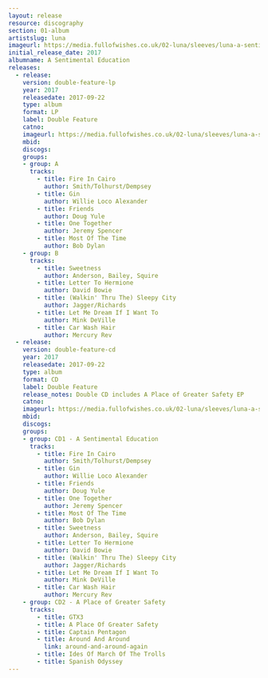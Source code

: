 ```yaml
---
layout: release
resource: discography
section: 01-album
artistslug: luna
imageurl: https://media.fullofwishes.co.uk/02-luna/sleeves/luna-a-sentimental-education-lo-res.jpg
initial_release_date: 2017
albumname: A Sentimental Education
releases:
  - release:
    version: double-feature-lp
    year: 2017
    releasedate: 2017-09-22
    type: album
    format: LP
    label: Double Feature
    catno:
    imageurl: https://media.fullofwishes.co.uk/02-luna/sleeves/luna-a-sentimental-education-lo-res.jpg
    mbid:
    discogs:
    groups:
    - group: A
      tracks:
        - title: Fire In Cairo
          author: Smith/Tolhurst/Dempsey
        - title: Gin
          author: Willie Loco Alexander
        - title: Friends
          author: Doug Yule
        - title: One Together
          author: Jeremy Spencer
        - title: Most Of The Time
          author: Bob Dylan
    - group: B
      tracks:
        - title: Sweetness
          author: Anderson, Bailey, Squire
        - title: Letter To Hermione
          author: David Bowie
        - title: (Walkin' Thru The) Sleepy City
          author: Jagger/Richards
        - title: Let Me Dream If I Want To
          author: Mink DeVille
        - title: Car Wash Hair
          author: Mercury Rev
  - release:
    version: double-feature-cd
    year: 2017
    releasedate: 2017-09-22
    type: album
    format: CD
    label: Double Feature
    release_notes: Double CD includes A Place of Greater Safety EP
    catno:
    imageurl: https://media.fullofwishes.co.uk/02-luna/sleeves/luna-a-sentimental-education-lo-res.jpg
    mbid:
    discogs:
    groups:
    - group: CD1 - A Sentimental Education
      tracks:
        - title: Fire In Cairo
          author: Smith/Tolhurst/Dempsey
        - title: Gin
          author: Willie Loco Alexander
        - title: Friends
          author: Doug Yule
        - title: One Together
          author: Jeremy Spencer
        - title: Most Of The Time
          author: Bob Dylan
        - title: Sweetness
          author: Anderson, Bailey, Squire
        - title: Letter To Hermione
          author: David Bowie
        - title: (Walkin' Thru The) Sleepy City
          author: Jagger/Richards
        - title: Let Me Dream If I Want To
          author: Mink DeVille
        - title: Car Wash Hair
          author: Mercury Rev
    - group: CD2 - A Place of Greater Safety
      tracks:
        - title: GTX3
        - title: A Place Of Greater Safety
        - title: Captain Pentagon
        - title: Around And Around
          link: around-and-around-again
        - title: Ides Of March Of The Trolls
        - title: Spanish Odyssey
---
```

